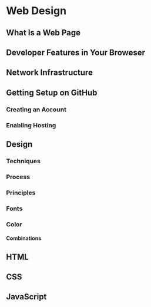 # Web Design

## What Is a Web Page

## Developer Features in Your Broweser

## Network Infrastructure

## Getting Setup on GitHub

### Creating an Account

### Enabling Hosting

## Design

### Techniques

### Process

### Principles

### Fonts

### Color

#### Combinations

## HTML

## CSS

## JavaScript
